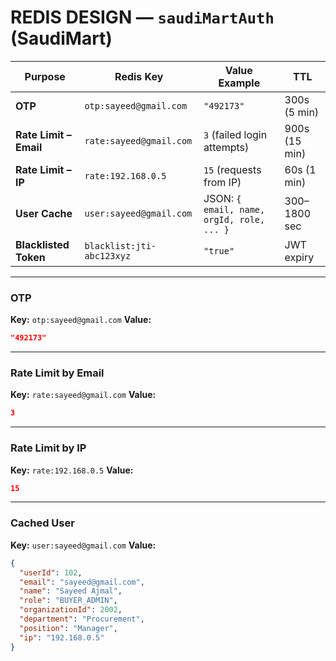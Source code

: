 # REDIS DESIGN — `saudiMartAuth` (SaudiMart)

| Purpose                | Redis Key                 | Value Example                             | TTL           |
| ---------------------- | ------------------------- | ----------------------------------------- | ------------- |
| **OTP**                | `otp:sayeed@gmail.com`    | `"492173"`                                | 300s (5 min)  |
| **Rate Limit – Email** | `rate:sayeed@gmail.com`   | `3` (failed login attempts)               | 900s (15 min) |
| **Rate Limit – IP**    | `rate:192.168.0.5`        | `15` (requests from IP)                   | 60s (1 min)   |
| **User Cache**         | `user:sayeed@gmail.com`   | JSON: `{ email, name, orgId, role, ... }` | 300–1800 sec  |
| **Blacklisted Token**  | `blacklist:jti-abc123xyz` | `"true"`                                  | JWT expiry    |

---

### OTP

**Key:** `otp:sayeed@gmail.com`
**Value:**

```json
"492173"
```

---

### Rate Limit by Email

**Key:** `rate:sayeed@gmail.com`
**Value:**

```json
3
```

---

### Rate Limit by IP

**Key:** `rate:192.168.0.5`
**Value:**

```json
15
```

---

### Cached User

**Key:** `user:sayeed@gmail.com`
**Value:**

```json
{
  "userId": 102,
  "email": "sayeed@gmail.com",
  "name": "Sayeed Ajmal",
  "role": "BUYER_ADMIN",
  "organizationId": 2002,
  "department": "Procurement",
  "position": "Manager",
  "ip": "192.168.0.5"
}
```
